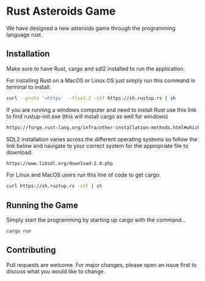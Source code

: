 # Rust Asteroids Game

We have designed a new asteroids game through the programming language rust.

## Installation

Make sure to have Rust, cargo and sdl2 installed to run the application.

For installing Rust on a MacOS or Linux OS just simply run this command in terminal to install:

```bash
curl --proto '=https' --tlsv1.2 -sSf https://sh.rustup.rs | sh
```

If you are running a windows computer and need to install Rust use this link to find rustup-init.exe (this will install cargo as well for windows)

```bash
https://forge.rust-lang.org/infra/other-installation-methods.html#which
```


SDL2 installation varies across the different operating systems 
so follow the link below and navigate to your correct system for the appropriate file to download.

```bash
https://www.libsdl.org/download-2.0.php
```


For Linux and MacOS users run this line of code to get cargo.

```bash
curl https://sh.rustup.rs -sSf | sh
```



## Running the Game

Simply start the programming by starting up cargo with the command...

```bash
cargo run
```

## Contributing
Pull requests are welcome. For major changes, please open an issue first to discuss what you would like to change.
